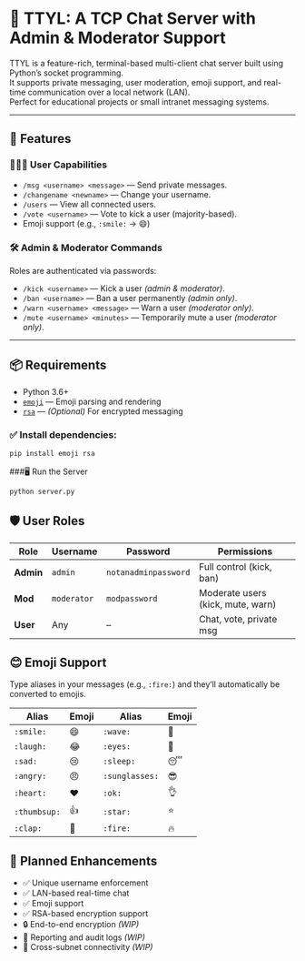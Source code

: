 # 💬 TTYL: A TCP Chat Server with Admin & Moderator Support

TTYL is a feature-rich, terminal-based multi-client chat server built using Python’s socket programming.  
It supports private messaging, user moderation, emoji support, and real-time communication over a local network (LAN).  
Perfect for educational projects or small intranet messaging systems.

---

## 🚀 Features

### 🧑‍🤝‍🧑 User Capabilities
- `/msg <username> <message>` — Send private messages.
- `/changename <newname>` — Change your username.
- `/users` — View all connected users.
- `/vote <username>` — Vote to kick a user (majority-based).
- Emoji support (e.g., `:smile:` → 😄)

### 🛠 Admin & Moderator Commands
Roles are authenticated via passwords:
- `/kick <username>` — Kick a user *(admin & moderator)*.
- `/ban <username>` — Ban a user permanently *(admin only)*.
- `/warn <username> <message>` — Warn a user *(moderator only)*.
- `/mute <username> <minutes>` — Temporarily mute a user *(moderator only)*.

---

## 📦 Requirements

- Python 3.6+
- [`emoji`](https://pypi.org/project/emoji/) — Emoji parsing and rendering
- [`rsa`](https://pypi.org/project/rsa/) — *(Optional)* For encrypted messaging

### ✅ Install dependencies:

```bash
pip install emoji rsa
```

###🖥️ Run the Server

```bash
python server.py
```
## 🛡️ User Roles

| Role      | Username     | Password               | Permissions                         |
|-----------|--------------|------------------------|-------------------------------------|
| **Admin** | `admin`      | `notanadminpassword`   | Full control (kick, ban)            |
| **Mod**   | `moderator`  | `modpassword`          | Moderate users (kick, mute, warn)   |
| **User**  | Any          | –                      | Chat, vote, private msg             |


## 😊 Emoji Support

Type aliases in your messages (e.g., `:fire:`) and they’ll automatically be converted to emojis.

| Alias         | Emoji | Alias          | Emoji |
|---------------|-------|----------------|-------|
| `:smile:`     | 😄    | `:wave:`       | 👋    |
| `:laugh:`     | 😂    | `:eyes:`       | 👀    |
| `:sad:`       | 😢    | `:sleep:`      | 😴    |
| `:angry:`     | 😠    | `:sunglasses:` | 😎    |
| `:heart:`     | ❤️    | `:ok:`         | 👌    |
| `:thumbsup:`  | 👍    | `:star:`       | ⭐    |
| `:clap:`      | 👏    | `:fire:`       | 🔥    |


## 🔐 Planned Enhancements

- ✅ Unique username enforcement  
- ✅ LAN-based real-time chat  
- ✅ Emoji support  
- ✅ RSA-based encryption support  
- 🔒 End-to-end encryption *(WIP)*  
- 🧾 Reporting and audit logs *(WIP)*  
- 📨 Cross-subnet connectivity *(WIP)*  
